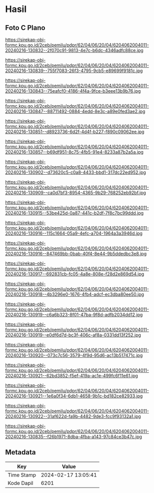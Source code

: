 # Hasil

## Foto C Plano

https://sirekap-obj-formc.kpu.go.id/2ceb/pemilu/pdpr/62/04/06/20/04/6204062004011-20240216-130832--2f070c91-9813-4e7c-b6dc-4346adfc88ce.jpg

https://sirekap-obj-formc.kpu.go.id/2ceb/pemilu/pdpr/62/04/06/20/04/6204062004011-20240216-130839--755f7083-26f3-4795-9cb5-e89699f9181c.jpg

https://sirekap-obj-formc.kpu.go.id/2ceb/pemilu/pdpr/62/04/06/20/04/6204062004011-20240216-130843--75eafcf0-4186-4f4a-9fce-b3eee13b9b76.jpg

https://sirekap-obj-formc.kpu.go.id/2ceb/pemilu/pdpr/62/04/06/20/04/6204062004011-20240216-130847--88711492-0884-4edd-8e3c-a89e0fed3ae2.jpg

https://sirekap-obj-formc.kpu.go.id/2ceb/pemilu/pdpr/62/04/06/20/04/6204062004011-20240216-130851--d8923736-6d2f-4d4f-b227-f890c09062ee.jpg

https://sirekap-obj-formc.kpu.go.id/2ceb/pemilu/pdpr/62/04/06/20/04/6204062004011-20240216-130857--b69df951-8c75-4fb5-91e4-8233a87b2a5a.jpg

https://sirekap-obj-formc.kpu.go.id/2ceb/pemilu/pdpr/62/04/06/20/04/6204062004011-20240216-130902--d73620c5-c0a8-4433-bbd1-317dc22ed952.jpg

https://sirekap-obj-formc.kpu.go.id/2ceb/pemilu/pdpr/62/04/06/20/04/6204062004011-20240216-130909--ca0d7bf3-8954-4365-9b29-768252eb92bf.jpg

https://sirekap-obj-formc.kpu.go.id/2ceb/pemilu/pdpr/62/04/06/20/04/6204062004011-20240216-130915--53be425d-0a87-441c-b2df-7f8c7bc99ddd.jpg

https://sirekap-obj-formc.kpu.go.id/2ceb/pemilu/pdpr/62/04/06/20/04/6204062004011-20240216-130916--115c1664-05a9-4efc-a704-1964a3a3946d.jpg

https://sirekap-obj-formc.kpu.go.id/2ceb/pemilu/pdpr/62/04/06/20/04/6204062004011-20240216-130916--847469bb-0bab-40f4-8e44-9b5ddedbc3e8.jpg

https://sirekap-obj-formc.kpu.go.id/2ceb/pemilu/pdpr/62/04/06/20/04/6204062004011-20240216-130917--692831cb-fc05-4a8e-808e-f28d2e869d54.jpg

https://sirekap-obj-formc.kpu.go.id/2ceb/pemilu/pdpr/62/04/06/20/04/6204062004011-20240216-130918--4b3296e0-1676-4fb4-adcf-ec3dba80ee50.jpg

https://sirekap-obj-formc.kpu.go.id/2ceb/pemilu/pdpr/62/04/06/20/04/6204062004011-20240216-130919--c6a6b323-8f01-47ba-9f8d-adfb2034dd12.jpg

https://sirekap-obj-formc.kpu.go.id/2ceb/pemilu/pdpr/62/04/06/20/04/6204062004011-20240216-130919--e0df6d7d-bc3f-406c-af8a-0331dd13f252.jpg

https://sirekap-obj-formc.kpu.go.id/2ceb/pemilu/pdpr/62/04/06/20/04/6204062004011-20240216-130920--073c7c56-3579-4f9d-95d6-ac13b517471c.jpg

https://sirekap-obj-formc.kpu.go.id/2ceb/pemilu/pdpr/62/04/06/20/04/6204062004011-20240216-130921--62bd3852-f5ef-419a-ac1e-499fc6f11e61.jpg

https://sirekap-obj-formc.kpu.go.id/2ceb/pemilu/pdpr/62/04/06/20/04/6204062004011-20240216-130921--1e6a0f34-6db1-4658-9b1c-bd182ce82933.jpg

https://sirekap-obj-formc.kpu.go.id/2ceb/pemilu/pdpr/62/04/06/20/04/6204062004011-20240216-130922--31af622d-fa9b-4482-9de3-fcc9f93132a1.jpg

https://sirekap-obj-formc.kpu.go.id/2ceb/pemilu/pdpr/62/04/06/20/04/6204062004011-20240216-130835--f26b1971-8dba-4fba-a143-97c84ce3b47c.jpg


## Metadata

| Key        | Value               |
| ---------- | ------------------- |
| Time Stamp | 2024-02-17 13:05:41 |
| Kode Dapil | 6201                |




